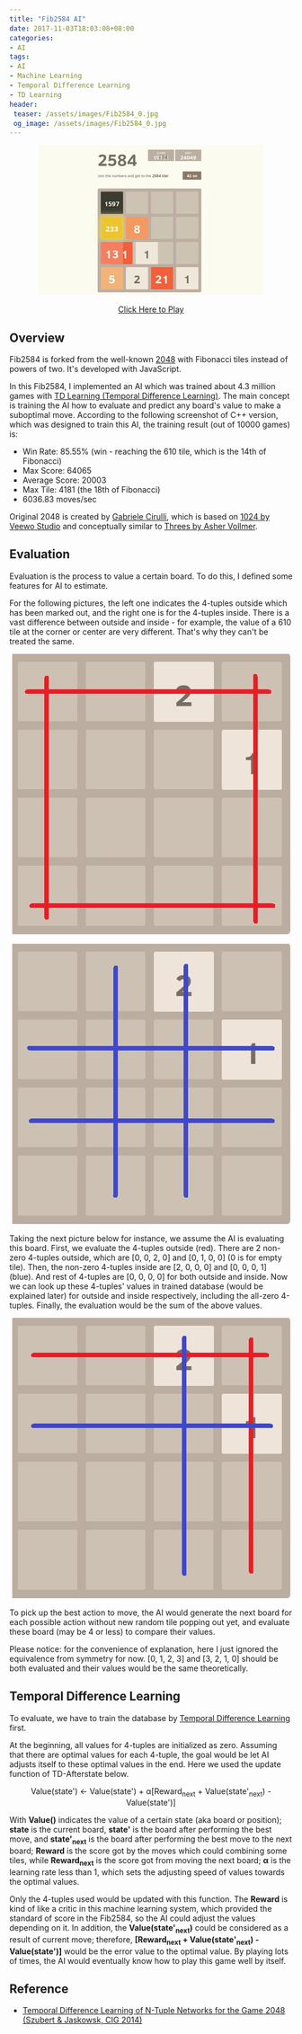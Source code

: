 ```yaml
---
title: "Fib2584 AI"
date: 2017-11-03T18:03:08+08:00
categories:
- AI
tags:
- AI
- Machine Learning
- Temporal Difference Learning
- TD Learning
header:
 teaser: /assets/images/Fib2584_0.jpg
 og_image: /assets/images/Fib2584_0.jpg
---
```


<p style="text-align: center;"><a href="http://nagachiang.github.io/Fib2584-AI" target="_blank"><img src="/assets/images/Fib2584.gif" /></a></p>
<p style="text-align: center;"><a href="http://nagachiang.github.io/Fib2584-AI" target="_blank">Click Here to Play</a></p>

## Overview

Fib2584 is forked from the well-known [2048](http://gabrielecirulli.github.io/2048/) with Fibonacci tiles instead of powers of two. It's developed with JavaScript.

In this Fib2584, I implemented an AI which was trained about 4.3 million games with [TD Learning (Temporal Difference Learning)](https://en.wikipedia.org/wiki/Temporal_difference_learning). The main concept is training the AI how to evaluate and predict any board's value to make a suboptimal move. According to the following screenshot of C++ version, which was designed to train this AI, the training result (out of 10000 games) is:

- Win Rate: 85.55% (win - reaching the 610 tile, which is the 14th of Fibonacci)
- Max Score: 64065
- Average Score: 20003
- Max Tile: 4181 (the 18th of Fibonacci)
- 6036.83 moves/sec

Original 2048 is created by [Gabriele Cirulli](http://gabrielecirulli.com), which is based on [1024 by Veewo Studio](https://itunes.apple.com/us/app/1024!/id823499224) and conceptually similar to [Threes by Asher Vollmer](http://asherv.com/threes/).

## Evaluation

Evaluation is the process to value a certain board. To do this, I defined some features for AI to estimate.

For the following pictures, the left one indicates the 4-tuples outside which has been marked out, and the right one is for the 4-tuples inside. There is a vast difference between outside and inside - for example, the value of a 610 tile at the corner or center are very different. That's why they can't be treated the same.

<p style="text-align: center;"><img src="/assets/images/Fib2584_board_4-Tuple_Outside.jpg" /></p>
<p style="text-align: center;"><img src="/assets/images/Fib2584_board_4-Tuple_Inside.jpg" /></p>

Taking the next picture below for instance, we assume the AI is evaluating this board. First, we evaluate the 4-tuples outside (red). There are 2 non-zero 4-tuples outside, which are [0, 0, 2, 0] and [0, 1, 0, 0] (0 is for empty tile). Then, the non-zero 4-tuples inside are [2, 0, 0, 0] and [0, 0, 0, 1] (blue). And rest of 4-tuples are [0, 0, 0, 0] for both outside and inside. Now we can look up these 4-tuples' values in trained database (would be explained later) for outside and inside respectively, including the all-zero 4-tuples. Finally, the evaluation would be the sum of the above values.

<p style="text-align: center;"><img src="/assets/images/Fib2584_board_Example.jpg" /></p>

To pick up the best action to move, the AI would generate the next board for each possible action without new random tile popping out yet, and evaluate these board (may be 4 or less) to compare their values.

Please notice: for the convenience of explanation, here I just ignored the equivalence from symmetry for now. [0, 1, 2, 3] and [3, 2, 1, 0] should be both evaluated and their values would be the same theoretically.

## Temporal Difference Learning

To evaluate, we have to train the database by [Temporal Difference Learning](https://en.wikipedia.org/wiki/Temporal_difference_learning) first.

At the beginning, all values for 4-tuples are initialized as zero. Assuming that there are optimal values for each 4-tuple, the goal would be let AI adjusts itself to these optimal values in the end. Here we used the update function of TD-Afterstate below.

<p style="text-align: center;">Value(state') ← Value(state') + α[Reward<sub>next</sub> + Value(state'<sub>next</sub>) - Value(state')]</p>

With <b>Value()</b> indicates the value of a certain state (aka board or position); <b>state</b> is the current board, <b>state'</b> is the board after performing the best move, and <b>state'<sub>next</sub></b> is the board after performing the best move to the next board; <b>Reward</b> is the score got by the moves which could combining some tiles, while <b>Reward<sub>next</sub></b> is the score got from moving the next board; <b>α</b> is the learning rate less than 1, which sets the adjusting speed of values towards the optimal values.

Only the 4-tuples used would be updated with this function. The <b>Reward</b> is kind of like a critic in this machine learning system, which provided the standard of score in the Fib2584, so the AI could adjust the values depending on it. In addition, the <b>Value(state'<sub>next</sub>)</b> could be considered as a result of current move; therefore, <b>[Reward<sub>next</sub> + Value(state'<sub>next</sub>) - Value(state')]</b> would be the error value to the optimal value. By playing lots of times, the AI would eventually know how to play this game well by itself.

## Reference

- [Temporal Difference Learning of N-Tuple Networks for the Game 2048 (Szubert & Jaskowsk, CIG 2014)](http://www.cs.put.poznan.pl/mszubert/pub/szubert2014cig.pdf)
